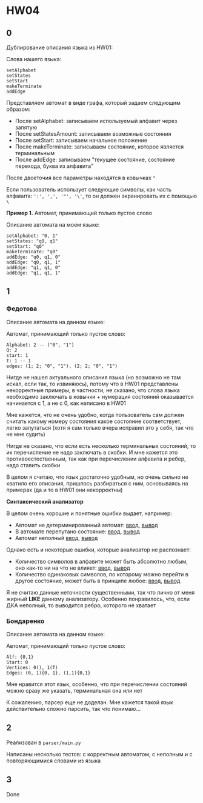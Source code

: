 # HW04

## 0

Дублирование описания языка из HW01:

Слова нашего языка: 

```
setAlphabet
setStates
setStart
makeTerminate
addEdge
```

Представляем автомат в виде графа, который задаем следующим образом:

* После setAlphabet: записываем используемый алфавит через запятую
* После setStatesAmount: записываем возможные состояния
* После setStart: записываем начальное положение
* После makeTerminate: записываем состояние, которое является терминальным
* После addEdge: записываем "текущее состояние, состояние перехода, буква из алфавита"

После двоеточия все параметры находятся в ковычках `"`

Если пользователь использует следующие символы, как часть алфавита: `':', ',', '"', '\'`, то он должен экранировать их с помощью `\`

**Пример 1.** Автомат, принимающий только пустое слово

Описание автомата на моем языке:

```
setAlphabet: "0, 1"
setStates: "q0, q1"
setStart: "q0"
makeTerminate: "q0"
addEdge: "q0, q1, 0"
addEdge: "q0, q1, 1"
addEdge: "q1, q1, 0"
addEdge: "q1, q1, 1"
```

## 1

### Федотова

Описание автомата на данном языке:

Автомат, принимающий только пустое слово:

```
Alphabet: 2 -- ("0", "1")
Q: 2
start: 1
T: 1 -- 1
edges: (1; 2; "0", "1"), (2; 2; "0", "1")
```

Нигде не нашел актуального описания языка (но возможно не там искал, если так, то извиняюсь), потому что в HW01 представлены некорректные примеры, в частности, не сказано, что
слова языка необходимо заключать в ковычки + нумерация состояний оказывается начинается с 1, а не с 0, как написано в HW01

Мне кажется, что не очень удобно, когда пользователь сам должен считать какому номеру состояния какое состояние соответствует, легко запутаться (хотя я сам только вчера исправил это у себя, так что не мне судить)

Нигде не сказано, что если есть несколько терминальных состояний, то их перечисление не надо заключать в скобки. И мне кажется это противоестественным, так как при перечислении 
алфавита и ребер, надо ставить скобки

В целом я считаю, что язык достаточно удобным, но очень сильно не хватило его описания, пришлось разбираться с ним, основываясь на примерах (да и то в HW01 они некорректны)

**Синтаксический анализатор**

В целом очень хорошие и понятные ошибки выдает, например:

* Автомат не детерминированный автомат: [ввод](https://github.com/olezhabobrov/fl-2021-hse-win/blob/HW04/Fedotova/input.txt), [вывод](https://github.com/olezhabobrov/fl-2021-hse-win/blob/HW04/Fedotova/input.txt.out)
* В автомате перепутано состояние: [ввод](https://github.com/olezhabobrov/fl-2021-hse-win/blob/HW04/Fedotova/wrong_state.txt), [вывод](https://github.com/olezhabobrov/fl-2021-hse-win/blob/HW04/Fedotova/wrong_state.txt.out)
* Автомат неполный [ввод](https://github.com/olezhabobrov/fl-2021-hse-win/blob/HW04/Fedotova/missed_edge.txt), [вывод](https://github.com/olezhabobrov/fl-2021-hse-win/blob/HW04/Fedotova/missed_edge.txt.out)

Однако есть и некоторые ошибки, которые анализатор не распознает:

* Количество символов в алфавите может быть абсолютно любым, оно как-то ни на что не влияет: [ввод](https://github.com/olezhabobrov/fl-2021-hse-win/blob/HW04/Fedotova/incorrect_number.txt), [вывод](https://github.com/olezhabobrov/fl-2021-hse-win/blob/HW04/Fedotova/incorrect_number.txt.out)
* Количество одинаковых символов, по которому можно перейти в другое состояние, может быть в принципе любое: [ввод](https://github.com/olezhabobrov/fl-2021-hse-win/blob/HW04/Fedotova/several_edges.txt), [вывод](https://github.com/olezhabobrov/fl-2021-hse-win/blob/HW04/Fedotova/several_edges.txt.out)

Я не считаю данные неточности существенными, так что лично от меня жирный **LIKE** данному анализатору. Особенно понравилось, что, если ДКА неполный, то выводится ребро, которого не хватает

### Бондаренко

Описание автомата на данном языке:

Автомат, принимающий только пустое слово:

```
Alf: {0,1}
Start: 0
Vertices: 0(), 1(T)
Edges: (0, 1){0, 1}, (1,1){0,1}
```

Мне нравится этот язык, особенно, что при перечислении состояний можно сразу же указать, терминальная она или нет

К сожалению, парсер еще не доделан. Мне кажется такой язык действительно сложно парсить, так что понимаю...


## 2

Реализован в `parser/main.py`

Написаны несколько тестов: с корректным автоматом, с неполным и с повторяющимися словами из языка

## 3

Done

